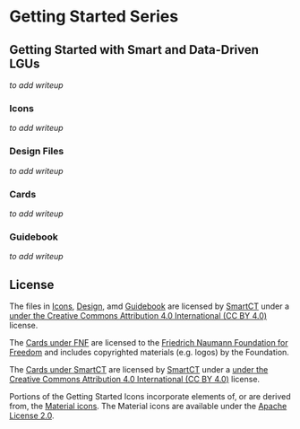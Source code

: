 # Getting Started Series
## Getting Started with Smart and Data-Driven LGUs
*to add writeup*

### Icons
*to add writeup*

### Design Files
*to add writeup*

### Cards
*to add writeup*

### Guidebook
*to add writeup*

## License
The files in [Icons](getting-started_icons), [Design](getting-started_design), amd [Guidebook](getting-started_guidebook) are licensed by [SmartCT](https://smartct.org) under a [ under the Creative Commons Attribution 4.0 International (CC BY 4.0)](https://creativecommons.org/licenses/by/4.0/) license.

The [Cards under FNF](getting-started_cards/fnf/) are licensed to the [Friedrich Naumann Foundation for Freedom](https://www.freiheit.org/) and includes copyrighted materials (e.g. logos) by the Foundation.

The [Cards under SmartCT](getting-started_cards/smartct/) are licensed by [SmartCT](https://smartct.org) under a [ under the Creative Commons Attribution 4.0 International (CC BY 4.0)](https://creativecommons.org/licenses/by/4.0/) license.

Portions of the Getting Started Icons incorporate elements of, or are derived from, the [Material icons](https://fonts.google.com/icons). The Material icons are available under the [Apache License 2.0](https://www.apache.org/licenses/LICENSE-2.0.html).
